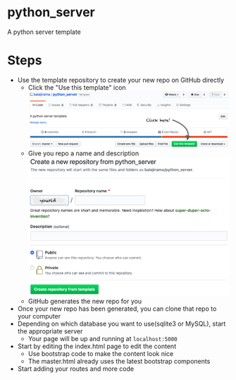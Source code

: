 # python_server
 A python server template

# Steps
* Use the template repository to create your new repo on GitHub directly
   * Click the "Use this template" icon
   ![Step 1](doc/img/step1.png)
   * Give you repo a name and description
   ![Step 2](doc/img/step2.png)
   * GitHub generates the new repo for you
* Once your new repo has been generated, you can clone that repo to your computer
* Depending on which database you want to use(sqlite3 or MySQL), start the appropriate server
   * Your page will be up and running at `localhost:5000`
* Start by editing the index.html page to edit the content
   * Use bootstrap code to make the content look nice
   * The master.html already uses the latest bootstrap components
* Start adding your routes and more code
